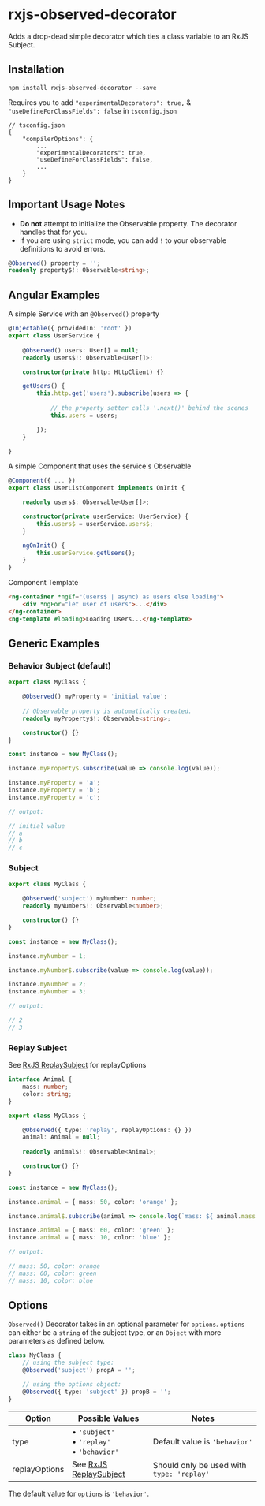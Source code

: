 # rxjs-observed-decorator
Adds a drop-dead simple decorator which ties a class variable to an RxJS Subject.



## Installation
```
npm install rxjs-observed-decorator --save
```

Requires you to add `"experimentalDecorators": true,` & `"useDefineForClassFields": false` in `tsconfig.json`

```
// tsconfig.json
{
    "compilerOptions": {
        ...
        "experimentalDecorators": true,
        "useDefineForClassFields": false,
        ...
    }
}
```

## Important Usage Notes
- **Do not** attempt to initialize the Observable property. The decorator handles that for you.
- If you are using `strict` mode, you can add `!` to your observable definitions to avoid errors.

```typescript
@Observed() property = '';
readonly property$!: Observable<string>;
```

## Angular Examples
A simple Service with an `@Observed()` property
```typescript
@Injectable({ providedIn: 'root' })
export class UserService {
    
    @Observed() users: User[] = null;
    readonly users$!: Observable<User[]>;

    constructor(private http: HttpClient) {}

    getUsers() {
        this.http.get('users').subscribe(users => {
            
            // the property setter calls '.next()' behind the scenes
            this.users = users;

        });
    }

}
```

A simple Component that uses the service's Observable
```typescript
@Component({ ... })
export class UserListComponent implements OnInit {

    readonly users$: Observable<User[]>;

    constructor(private userService: UserService) {
        this.users$ = userService.users$;
    }

    ngOnInit() {
        this.userService.getUsers();
    }
}
```

Component Template
```html
<ng-container *ngIf="(users$ | async) as users else loading">
    <div *ngFor="let user of users">...</div>
</ng-container>
<ng-template #loading>Loading Users...</ng-template>
```

## Generic Examples

### Behavior Subject (default)

```typescript
export class MyClass {

    @Observed() myProperty = 'initial value';
    
    // Observable property is automatically created.
    readonly myProperty$!: Observable<string>;

    constructor() {}
}

const instance = new MyClass();

instance.myProperty$.subscribe(value => console.log(value));

instance.myProperty = 'a'; 
instance.myProperty = 'b';
instance.myProperty = 'c';

// output:

// initial value
// a
// b
// c
```


### Subject

```typescript
export class MyClass {

    @Observed('subject') myNumber: number;
    readonly myNumber$!: Observable<number>;

    constructor() {}
}

const instance = new MyClass();

instance.myNumber = 1; 

instance.myNumber$.subscribe(value => console.log(value));

instance.myNumber = 2;
instance.myNumber = 3;

// output:

// 2
// 3
```


### Replay Subject

See [RxJS ReplaySubject](https://rxjs-dev.firebaseapp.com/api/index/class/ReplaySubject) for replayOptions
```typescript
interface Animal {
    mass: number;
    color: string;
}

export class MyClass {

    @Observed({ type: 'replay', replayOptions: {} }) 
    animal: Animal = null;
    
    readonly animal$!: Observable<Animal>;

    constructor() {}
}

const instance = new MyClass();

instance.animal = { mass: 50, color: 'orange' }; 

instance.animal$.subscribe(animal => console.log(`mass: ${ animal.mass }, color: ${ animal.color }`));

instance.animal = { mass: 60, color: 'green' };
instance.animal = { mass: 10, color: 'blue' };

// output:

// mass: 50, color: orange
// mass: 60, color: green
// mass: 10, color: blue
```

## Options

`Observed()` Decorator takes in an optional parameter for `options`. `options` can either be a `string` of the subject type, or an `Object` with more parameters as defined below.

```typescript
class MyClass {
    // using the subject type:
    @Observed('subject') propA = '';

    // using the options object:
    @Observed({ type: 'subject' }) propB = '';
}
```


| Option | Possible Values | Notes |
| - | - | - |
| type | • `'subject'`<br/> • `'replay'`<br/> • `'behavior'` | Default value is `'behavior'` |
| replayOptions | See [RxJS ReplaySubject](https://rxjs-dev.firebaseapp.com/api/index/class/ReplaySubject) | Should only be used with `type: 'replay'`|

The default value for `options` is `'behavior'`.
